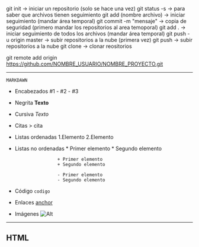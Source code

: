 git init                    ->  iniciar un repositorio (solo se hace una vez)
git status -s               ->  para saber que archivos tienen seguimiento
git add (nombre archivo)    ->  iniciar seguimiento (mandar área temporal)
git commit -m "mensaje"     ->  copia de seguridad (primero mandar los repositorios al area temoporal)
git add .                   ->  iniciar seguimiento de todos los archivos (mandar área temporal)
git push -u origin master   ->  subir repositorios a la nube (primera vez)
git push                    ->  subir repositorios a la nube
git clone                   ->  clonar reositorios

git remote add origin https://github.com/NOMBRE_USUARIO/NOMBRE_PROYECTO.git


-----

    MARKDAWN
- Encabezados #1 - #2 - #3
- Negrita **Texto**
- Cursiva *Texto* 
- Citas > cita
- Listas ordenadas 1.Elemento
                   2.Elemento
- Listas no ordenadas * Primer elemento
                      * Segundo elemento

                      + Primer elemento
                      + Segundo elemento

                      - Primer elemento
                      - Segundo elemento
- Código `codigo`
- Enlaces [anchor](enlace"titulo")
- Imágenes ![Alt](ruta/imagen.png)

-----

HTML
- 
                      